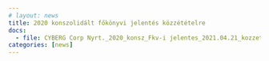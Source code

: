 ```yaml
---
# layout: news
title: 2020 konszolidált főkönyvi jelentés közzétételre
docs:
  - file: CYBERG Corp Nyrt._2020_konsz_Fkv-i jelentes_2021.04.21_kozzetetelre.pdf
categories: [news]
---
```

